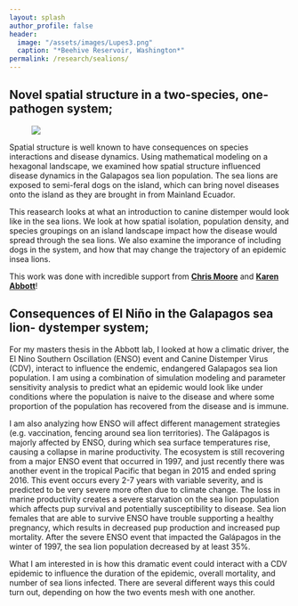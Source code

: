 ```yaml
---
layout: splash
author_profile: false
header:
  image: "/assets/images/Lupes3.png"
  caption: "*Beehive Reservoir, Washington*"
permalink: /research/sealions/
---
```


## Novel spatial structure in a two-species, one-pathogen system;

 <figure><width="10%" img align = "right"><img src="/assets/images/Baby SL.jpg"></figure>

Spatial structure is well known to have consequences on species interactions and disease dynamics. Using mathematical modeling on a hexagonal landscape, we examined how spatial structure influenced disease dynamics in the Galapagos sea lion population. The sea lions are exposed to semi-feral dogs on the island, which can bring novel diseases onto the island as they are brought in from Mainland Ecuador. 

This reasearch looks at what an introduction to canine distemper would look like in the sea lions. We look at how spatial isolation, population density, and species groupings on an island landscape impact how the disease would spread through the sea lions. We also examine the imporance of including dogs in the system, and how that may change the trajectory of an epidemic insea lions.

This work was done with incredible support from [**Chris Moore**](http://mutualismecology.com) and [**Karen Abbott**](https://abbottlab480702554.wordpress.com/)!

## Consequences of El Niño in the Galapagos sea lion- dystemper system;

For my masters thesis in the Abbott lab, I looked at how a climatic driver, the El Nino Southern Oscillation (ENSO) event and Canine Distemper Virus (CDV), interact to influence the endemic, endangered Galapagos sea lion population. I am using a combination of simulation modeling and parameter sensitivity analysis to predict what an epidemic would look like under conditions where the population is naive to the disease and where some proportion of the population has recovered from the disease and is immune. 

I am also analyzing how ENSO will affect different management strategies (e.g. vaccination, fencing around sea lion territories).  The Galápagos is majorly affected by ENSO, during which sea surface temperatures rise, causing a collapse in marine productivity. The ecosystem is still recovering from a major ENSO event that occurred in 1997, and just recently there was another event in the tropical Pacific that began in 2015 and ended spring 2016. This event occurs every 2-7 years with variable severity, and is predicted to be very severe more often due to climate change. The loss in marine productivity creates a severe starvation on the sea lion population which affects pup survival and potentially susceptibility to disease. Sea lion females that are able to survive ENSO have trouble supporting a healthy pregnancy, which results in decreased pup production and increased pup mortality. After the severe ENSO event that impacted the Galápagos in the winter of 1997, the sea lion population decreased by at least 35%. 

What I am interested in is how this dramatic event could interact with a CDV epidemic to influence the duration of the epidemic, overall mortality, and number of sea lions infected. There are several different ways this could turn out, depending on how the two events mesh with one another.


